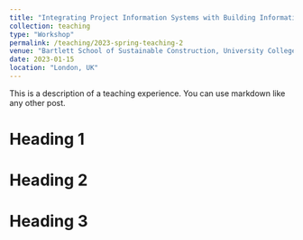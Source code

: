 ```yaml
---
title: "Integrating Project Information Systems with Building Information Modelling (BIM), 2023 Spring"
collection: teaching
type: "Workshop"
permalink: /teaching/2023-spring-teaching-2
venue: "Bartlett School of Sustainable Construction, University College London"
date: 2023-01-15
location: "London, UK"
---
```


This is a description of a teaching experience. You can use markdown like any other post.

Heading 1
======

Heading 2
======

Heading 3
======
